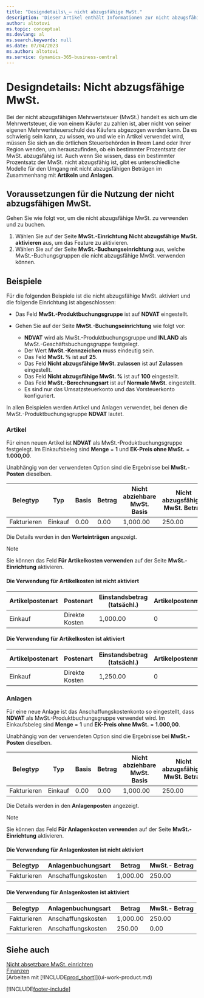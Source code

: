 ```yaml
---
title: "Designdetails\_– nicht abzugsfähige MwSt."
description: 'Dieser Artikel enthält Informationen zur nicht abzugsfähigen Mehrwertsteuer (MwSt.), die von einem Käufer zu zahlen ist, aber nicht von seiner eigenen Mehrwertsteuerschuld des Käufers abgezogen werden kann.'
author: altotovi
ms.topic: conceptual
ms.devlang: al
ms.search.keywords: null
ms.date: 07/04/2023
ms.author: altotovi
ms.service: dynamics-365-business-central
---
```


# <a name="design-details-non-deductible-vat"></a>Designdetails: Nicht abzugsfähige MwSt.

Bei der nicht abzugsfähigen Mehrwertsteuer (MwSt.) handelt es sich um die Mehrwertsteuer, die von einem Käufer zu zahlen ist, aber nicht von seiner eigenen Mehrwertsteuerschuld des Käufers abgezogen werden kann. Da es schwierig sein kann, zu wissen, wo und wie ein Artikel verwendet wird, müssen Sie sich an die örtlichen Steuerbehörden in Ihrem Land oder Ihrer Region wenden, um herauszufinden, ob ein bestimmter Prozentsatz der MwSt. abzugsfähig ist. Auch wenn Sie wissen, dass ein bestimmter Prozentsatz der MwSt. nicht abzugsfähig ist, gibt es unterschiedliche Modelle für den Umgang mit nicht abzugsfähigen Beträgen im Zusammenhang mit **Artikeln** und **Anlagen**.

## <a name="prerequisites-for-using-non-deductible-vat"></a>Voraussetzungen für die Nutzung der nicht abzugsfähigen MwSt.

Gehen Sie wie folgt vor, um die nicht abzugsfähige MwSt. zu verwenden und zu buchen.

1. Wählen Sie auf der Seite **MwSt.-Einrichtung** **Nicht abzugsfähige MwSt. aktivieren** aus, um das Feature zu aktivieren.
2. Wählen Sie auf der Seite **MwSt.-Buchungseinrichtung** aus, welche MwSt.-Buchungsgruppen die nicht abzugsfähige MwSt. verwenden können.

## <a name="examples"></a>Beispiele

Für die folgenden Beispiele ist die nicht abzugsfähige MwSt. aktiviert und die folgende Einrichtung ist abgeschlossen:

- Das Feld **MwSt.-Produktbuchungsgruppe** ist auf **NDVAT** eingestellt.
- Gehen Sie auf der Seite **MwSt.-Buchungseinrichtung** wie folgt vor:

    - **NDVAT** wird als MwSt.-Produktbuchungsgruppe und **INLAND** als MwSt.-Geschäftsbuchungsgruppe festgelegt.
    - Der Wert **MwSt.-Kennzeichen** muss eindeutig sein.
    - Das Feld **MwSt. %** ist auf **25**.
    - Das Feld **Nicht abzugsfähige MwSt. zulassen** ist auf **Zulassen** eingestellt.
    - Das Feld **Nicht abzugsfähige MwSt. %** ist auf **100** eingestellt.
    - Das Feld **MwSt.-Berechnungsart** ist auf **Normale MwSt.** eingestellt.
    - Es sind nur das Umsatzsteuerkonto und das Vorsteuerkonto konfiguriert.

In allen Beispielen werden Artikel und Anlagen verwendet, bei denen die MwSt.-Produktbuchungsgruppe **NDVAT** lautet.

### <a name="items"></a>Artikel

Für einen neuen Artikel ist **NDVAT** als MwSt.-Produktbuchungsgruppe festgelegt. Im Einkaufsbeleg sind **Menge** = **1** und **EK-Preis ohne MwSt.** = **1.000,00**.

Unabhängig von der verwendeten Option sind die Ergebnisse bei **MwSt.-Posten** dieselben.

| Belegtyp | Typ | Basis | Betrag | Nicht abziehbare MwSt. Basis | Nicht abzugsfähiger MwSt. Betrag |
|---|---|---|---|---|---|
| Fakturieren | Einkauf | 0.00 | 0.00 | 1,000.00 | 250.00 |

Die Details werden in den **Werteinträgen** angezeigt.

> [!NOTE]
> Sie können das Feld **Für Artikelkosten verwenden** auf der Seite **MwSt.-Einrichtung** aktivieren.

#### <a name="use-for-item-cost-isnt-enabled"></a>Die Verwendung für Artikelkosten ist nicht aktiviert

| Artikelpostenart | Postenart | Einstandsbetrag (tatsächl.) | Artikelpostenmenge |
|---|---|---|---|
| Einkauf | Direkte Kosten | 1,000.00 | 0 |

#### <a name="use-for-item-cost-is-enabled"></a>Die Verwendung für Artikelkosten ist aktiviert

| Artikelpostenart | Postenart | Einstandsbetrag (tatsächl.) | Artikelpostenmenge |
|---|---|---|---|
| Einkauf | Direkte Kosten | 1,250.00 | 0 |

### <a name="fixed-assets"></a>Anlagen

Für eine neue Anlage ist das Anschaffungskostenkonto so eingestellt, dass **NDVAT** als MwSt.-Produktbuchungsgruppe verwendet wird. Im Einkaufsbeleg sind **Menge** = **1** und **EK-Preis ohne MwSt.** = **1.000,00**.

Unabhängig von der verwendeten Option sind die Ergebnisse bei **MwSt.-Posten** dieselben.

| Belegtyp | Typ | Basis | Betrag | Nicht abziehbare MwSt. Basis | Nicht abzugsfähiger MwSt. Betrag |
|---|---|---|---|---|---|
| Fakturieren | Einkauf | 0.00 | 0.00 | 1,000.00 | 250.00 |

Die Details werden in den **Anlagenposten** angezeigt.

> [!NOTE]
> Sie können das Feld **Für Anlagenkosten verwenden** auf der Seite **MwSt.-Einrichtung** aktivieren.

#### <a name="use-for-fixed-asset-cost-isnt-enabled"></a>Die Verwendung für Anlagenkosten ist nicht aktiviert

| Belegtyp | Anlagenbuchungsart | Betrag | MwSt.- Betrag |
|---|---|---|---|
| Fakturieren | Anschaffungskosten | 1,000.00 | 250.00 |

#### <a name="use-for-fixed-asset-cost-is-enabled"></a>Die Verwendung für Anlagenkosten ist aktiviert

| Belegtyp | Anlagenbuchungsart | Betrag | MwSt.- Betrag |
|---|---|---|---|
| Fakturieren | Anschaffungskosten | 1,000.00 | 250.00 |
| Fakturieren | Anschaffungskosten | 250.00 | 0.00 |

## <a name="see-also"></a>Siehe auch

[Nicht absetzbare MwSt. einrichten](finance-setup-nondeductible-vat.md)  
[Finanzen](finance.md)  
[Arbeiten mit [!INCLUDE[prod_short](includes/prod_short.md)]](ui-work-product.md)

[!INCLUDE[footer-include](includes/footer-banner.md)]
